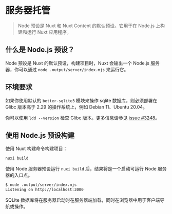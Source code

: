 # 服务器托管

> Node 预设是 Nuxt 和 Nuxt Content 的默认预设。它用于在 Node.js 上构建和运行 Nuxt 应用程序。

## 什么是 Node.js 预设？

Node 预设是 Nuxt 的默认预设，构建项目时，Nuxt 会输出一个 Node.js 服务器，你可以通过 `node .output/server/index.mjs` 来运行它。

## 环境要求

如果你使用默认的 `better-sqlite3` 模块来操作 sqlite 数据库，则必须部署在 Glibc 版本高于 2.29 的操作系统上，例如 Debian 11、Ubuntu 20.04。

<note>

你可以使用 `ldd --version` 检查 Glibc 版本。更多信息请参见 [issue #3248](https://github.com/nuxt/content/issues/3248)。

</note>

## 使用 Node.js 预设构建

使用 Nuxt 构建命令构建项目：

```bash [Terminal]
nuxi build
```

使用 Node 服务器预设运行 `nuxi build` 后，结果将是一个启动可运行 Node 服务器的入口点。

```bash [Terminal]
$ node .output/server/index.mjs
Listening on http://localhost:3000
```

<note>

SQLite 数据库将在服务器启动时在服务器端加载，同时在浏览器中用于客户端导航或操作。

</note>
